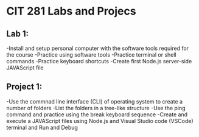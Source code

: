 # CIT 281 Labs and Projecs

## Lab 1: 
  -Install and setup personal computer with the software tools required for the course
  -Practice using software tools
  -Practice terminal or shell commands
  -Practice keyboard shortcuts
  -Create first Node.js server-side JAVAScript file
  
## Project 1:
  -Use the commnad line interface (CLI) of operating system to create a number of folders
  -List the folders in a tree-like structure
  -Use the ping command and practice using the break keyboard sequence
  -Create and execute a JAVAScript files using Node.js and Visual Studio code (VSCode) terminal and Run and Debug
  
